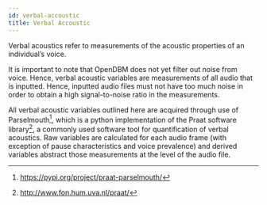 ```yaml
---
id: verbal-accoustic
title: Verbal Accoustic
---
```


Verbal acoustics refer to measurements of the acoustic properties of an individual’s voice. 

It is important to note that OpenDBM does not yet filter out noise from voice. Hence, verbal acoustic variables are measurements of all audio that is inputted. Hence, inputted audio files must not have too much noise in order to obtain a high signal-to-noise ratio in the measurements.

All verbal acoustic variables outlined here are acquired through use of Parselmouth[^1], which is a python implementation of the Praat software library[^2], a commonly used software tool for quantification of verbal acoustics. Raw variables are calculated for each audio frame (with exception of pause characteristics and voice prevalence) and derived variables abstract those measurements at the level of the audio file.

[^1]: https://pypi.org/project/praat-parselmouth/
[^2]: http://www.fon.hum.uva.nl/praat/

